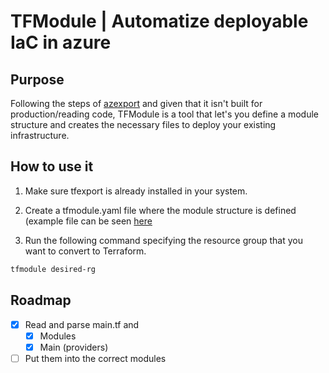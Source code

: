 # TFModule | Automatize deployable IaC in azure

## Purpose

Following the steps of [azexport](https://github.com/Azure/aztfexport) and given that it isn't built for production/reading code,
TFModule is a tool that let's you define a module structure and creates the necessary files to deploy your existing infrastructure.

## How to use it 

1. Make sure tfexport is already installed in your system. 

2. Create a tfmodule.yaml file where the module structure is defined (example file
can be seen [here](./example/tfmodule.yaml) 

3. Run the following command specifying the resource group that you want to convert
to Terraform.

```sh
tfmodule desired-rg
```

## Roadmap

- [x] Read and parse main.tf and
    - [x] Modules
    - [x] Main (providers)
- [ ] Put them into the correct modules

